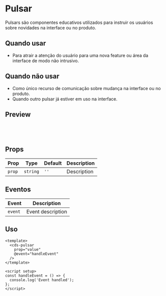 # Pulsar

Pulsars são componentes educativos utilizados para instruir os usuários sobre novidades na interface ou no produto.

## Quando usar

- Para atrair a atenção do usuário para uma nova feature ou área da interface de modo não intrusivo.

## Quando não usar

- Como único recurso de comunicação sobre mudança na interface ou no produto.
- Quando outro pulsar já estiver em uso na interface.

## Preview

<script setup>
import Pulsar from '@/components/Pulsar.vue';

const handleClick = () => {
  console.log('Component interaction');
};
</script>

<div class="demo-container">
  <Pulsar />
</div>

## Props

| Prop | Type | Default | Description |
|------|------|---------|-------------|
| `prop` | `string` | `''` | Description |

## Eventos

| Event | Description |
|-------|-------------|
| `event` | Event description |

## Uso

```vue
<template>
  <cds-pulsar
    prop="value"
    @event="handleEvent"
  />
</template>

<script setup>
const handleEvent = () => {
  console.log('Event handled');
};
</script>
```

<style scoped>
.demo-container {
  padding: 20px;
  border: 1px solid var(--vp-c-border);
  border-radius: 8px;
  margin: 16px 0;
}
</style>
